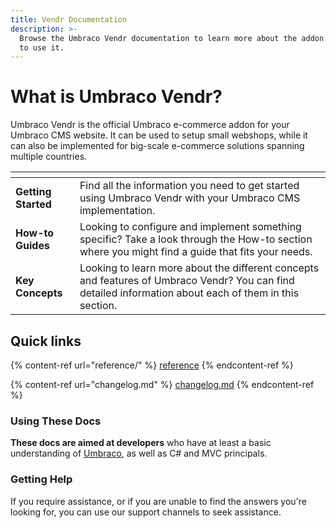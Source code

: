 ```yaml
---
title: Vendr Documentation
description: >-
  Browse the Umbraco Vendr documentation to learn more about the addon and how
  to use it.
---
```


# What is Umbraco Vendr?

Umbraco Vendr is the official Umbraco e-commerce addon for your Umbraco CMS website. It can be used to setup small webshops, while it can also be implemented for big-scale e-commerce solutions spanning multiple countries.

<table data-view="cards"><thead><tr><th></th><th></th></tr></thead><tbody><tr><td><strong>Getting Started</strong></td><td>Find all the information you need to get started using Umbraco Vendr with your Umbraco CMS implementation.</td></tr><tr><td><strong>How-to Guides</strong></td><td>Looking to configure and implement something specific? Take a look through the How-to section where you might find a guide that fits your needs.</td></tr><tr><td><strong>Key Concepts</strong></td><td>Looking to learn more about the different concepts and features of Umbraco Vendr? You can find detailed information about each of them in this section.</td></tr></tbody></table>

## Quick links

{% content-ref url="reference/" %}
[reference](reference/)
{% endcontent-ref %}

{% content-ref url="changelog.md" %}
[changelog.md](changelog.md)
{% endcontent-ref %}

### Using These Docs

**These docs are aimed at developers** who have at least a basic understanding of [Umbraco](https://umbraco.com), as well as C# and MVC principals.

### Getting Help

If you require assistance, or if you are unable to find the answers you're looking for, you can use our support channels to seek assistance.
